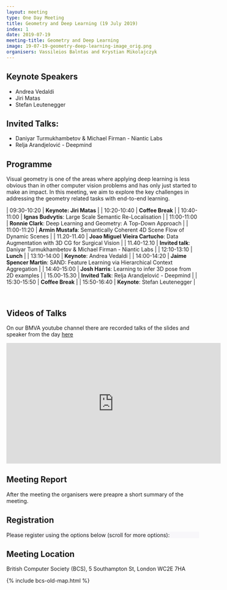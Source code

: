 ```yaml
---
layout: meeting
type: One Day Meeting
title: Geometry and Deep Learning (19 July 2019)
index: 1
date: 2019-07-19
meeting-title: Geometry and Deep Learning
image: 19-07-19-geometry-deep-learning-image_orig.png
organisers: Vassileios Balntas and Krystian Mikolajczyk
---
```




## Keynote Speakers

- Andrea Vedaldi
- Jiri Matas
- Stefan Leutenegger

## Invited Talks:

- Daniyar Turmukhambetov & Michael Firman - Niantic Labs
- Relja Arandjelović - Deepmind

## Programme

Visual geometry is one of the areas where applying deep learning is less obvious than in other computer vision problems and has only just started to make an impact. In this meeting, we aim to explore the key challenges in addressing the geometry related tasks with end-to-end learning.


| 09:30-10:20 | **Keynote: Jiri Matas** |
| 10:20-10:40 | **Coffee Break** |
| 10:40-11:00 | **Ignas Budvytis**: Large Scale Semantic Re-Localisation |
| 11:00-11:00 | **Ronnie Clark**: Deep Learning and Geometry: A Top-Down Approach |
| 11:00-11:20 | **Armin Mustafa**: Semantically Coherent 4D Scene Flow of Dynamic Scenes |
| 11.20-11.40 | **Joao Miguel Vieira Cartucho**: Data Augmentation with 3D CG for Surgical Vision |
| 11.40-12.10 | **Invited talk**: Daniyar Turmukhambetov & Michael Firman - Niantic Labs |
| 12:10-13:10 | **Lunch** |
| 13:10-14:00 | **Keynote**: Andrea Vedaldi |
| 14:00-14:20 | **Jaime Spencer Martin**: SAND: Feature Learning via Hierarchical Context Aggregation |
| 14:40-15:00 | **Josh Harris**: Learning to infer 3D pose from 2D examples |
| 15.00-15.30 | **Invited Talk**: Relja Arandjelović - Deepmind |
| 15:30-15:50 | **Coffee Break** |
| 15:50-16:40 | **Keynote**: Stefan Leutenegger |

<br>

## Videos of Talks
On our BMVA youtube channel there are recorded talks of the slides and speaker from the day [here](https://www.youtube.com/playlist?list=PLW8VWHVjepIsW0S7K_ozIOS4_DGy0qoJf)
<iframe width="560" height="315" src="https://www.youtube.com/embed/videoseries?list=PLW8VWHVjepIsW0S7K_ozIOS4_DGy0qoJf" frameborder="0" allow="autoplay; encrypted-media" allowfullscreen></iframe>

## Meeting Report
After the meeting the organisers were preapre a short summary of the meeting. 
<!---
This can be found [here]
--->

## Registration

<div class="container-fluid pb-3">
    <div class="card p-1" style="background: #F8F7FA">
        <div class="card-body mx-auto">
          Please register using the options below (scroll for more options):
        </div>
        <div id="eventbrite-widget-container-50264244709"></div>
    </div>
</div>

<script src="https://www.eventbrite.co.uk/static/widgets/eb_widgets.js"></script>

<script type="text/javascript">
    var exampleCallback = function() {
        console.log('Order complete!');
    };

    function getWidth() {
      if (self.innerWidth) {
        return self.innerWidth;
      }

      if (document.documentElement && document.documentElement.clientWidth) {
        return document.documentElement.clientWidth;
      }

      if (document.body) {
        return document.body.clientWidth;
      }
    }

    var height_to_use = 600;

    if (getWidth() < 1000) {
        height_to_use = 650;
    }

    if (getWidth() < 800) {
        height_to_use = 700;
    }

    if (getWidth() < 550) {
        height_to_use = 710;
    }

    window.EBWidgets.createWidget({
        // Required
        widgetType: 'checkout',
        eventId: '50264244709',
        iframeContainerId: 'eventbrite-widget-container-50264244709',

        // Optional
        iframeContainerHeight: height_to_use,  // Widget height in pixels. Defaults to a minimum of 425px if not provided
        onOrderComplete: exampleCallback  // Method called when an order has successfully completed
    });
</script>

## Meeting Location

British Computer Society (BCS), 5 Southampton St, London WC2E 7HA

{% include bcs-old-map.html %}

